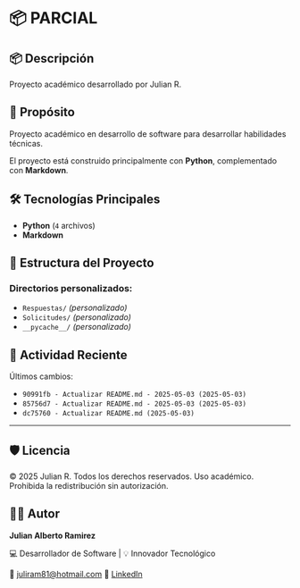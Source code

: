 # 📦 PARCIAL

## 📦 Descripción

Proyecto académico desarrollado por Julian R.

## 🎯 Propósito

Proyecto académico en desarrollo de software para desarrollar habilidades técnicas.

El proyecto está construido principalmente con **Python**, complementado con **Markdown**.
## 🛠️ Tecnologías Principales

- **Python** (`4` archivos)
- **Markdown**
## 📂 Estructura del Proyecto


### Directorios personalizados:
- `Respuestas/` *(personalizado)*
- `Solicitudes/` *(personalizado)*
- `__pycache__/` *(personalizado)*
## 📅 Actividad Reciente

Últimos cambios:
- `90991fb - Actualizar README.md - 2025-05-03 (2025-05-03)`
- `85756d7 - Actualizar README.md - 2025-05-03 (2025-05-03)`
- `dc75760 - Actualizar README.md (2025-05-03)`

---

## 🛡️ Licencia

© 2025 Julian R. Todos los derechos reservados.
Uso académico. Prohibida la redistribución sin autorización.

## 🧑‍💻 Autor

**Julian Alberto Ramirez**

💻 Desarrollador de Software | 💡 Innovador Tecnológico

📧 [juliram81@hotmail.com](mailto:juliram81@hotmail.com)
🔗 [LinkedIn](https://co.linkedin.com/in/julianramirezc)
